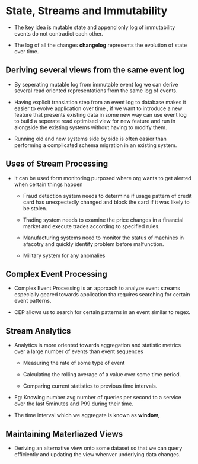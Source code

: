 # State, Streams and Immutability

- The key idea is mutable state and append only log of immutability events do not contradict each other.

- The log of all the changes **changelog** represents the evolution of state over time.

## Deriving several views from the same event log

- By seperating mutable log from immutable event log we can derive several read oriented representations from the same log of events.

- Having explicit translation step from an event log to database makes it easier to evolve application over time , if we want to introduce a new feature that presents existing data in some new way can use event log to build a seperate read optimised view for new feature and run in alongside the existing systems without having to modify them.

- Running old and new systems side by side is often easier than performing a complicated schema migration in an existing system. 

## Uses of Stream Processing

- It can be used form monitoring purposed where org wants to get alerted when certain things happen
    - Fraud detection system needs to determine if usage pattern of credit card has unexpectedly changed and block the card if it was likely to be stolen.

    - Trading system needs to examine the price changes in a financial market and execute trades according to specified rules.

    - Manufacturing systems need to monitor the status of machines in afacotry and quickly identify problem before malfunction.

    - Military system for any anomalies


## Complex Event Processing

- Complex Event Processing is an approach to analyze event streams especially geared towards application tha requires searching for certain event patterns. 

- CEP allows us to search for certain patterns in an event similar to regex.

## Stream Analytics

- Analytics is more oriented towards aggregation and statistic metrics over a large number of events than event sequences
    - Measuring the rate of some type of event
    
    - Calculating the rolling average of a value over some time period.

    - Comparing current statistics to previous time intervals.

- Eg: Knowing number avg number of queries per second to a service over the last 5minutes and P99 during their time.

- The time interval which we aggregate is known as **window**, 


## Maintaining Materliazed Views

- Deriving an alternative view onto some dataset so that we can query efficiently and updating the view whenver underlying data changes.


